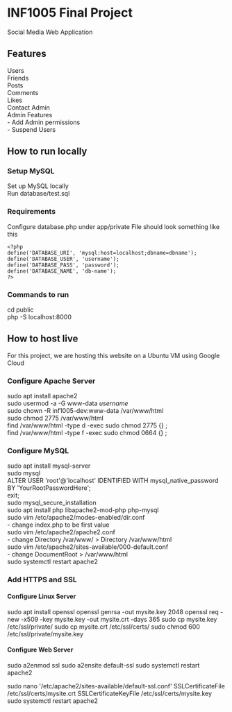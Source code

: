 # INF1005 Final Project
Social Media Web Application
  
## Features
Users  
Friends  
Posts  
Comments  
Likes  
Contact Admin  
Admin Features  
    - Add Admin permissions  
    - Suspend Users  
  
## How to run locally
### Setup MySQL
Set up MySQL locally  
Run database/test.sql  
### Requirements
Configure database.php under app/private
File should look something like this
```
<?php
define('DATABASE_URI', 'mysql:host=localhost;dbname=dbname');
define('DATABASE_USER', 'username');
define('DATABASE_PASS', 'password');
define('DATABASE_NAME', 'db-name');
?>
```
### Commands to run
cd public  
php -S localhost:8000
  
## How to host live
For this project, we are hosting this website on a Ubuntu VM using Google Cloud  
### Configure Apache Server
sudo apt install apache2  
sudo usermod -a -G www-data *username*  
sudo chown -R inf1005-dev:www-data /var/www/html  
sudo chmod 2775 /var/www/html  
find /var/www/html -type d -exec sudo chmod 2775 {} \;  
find /var/www/html -type f -exec sudo chmod 0664 {} \;  
### Configure MySQL
sudo apt install mysql-server  
sudo mysql  
ALTER USER 'root'@'localhost' IDENTIFIED WITH mysql_native_password BY 'YourRootPasswordHere';  
exit;  
sudo mysql_secure_installation  
sudo apt install php libapache2-mod-php php-mysql  
sudo vim /etc/apache2/modes-enabled/dir.conf  
    - change index.php to be first value  
sudo vim /etc/apache2/apache2.conf  
    - change Directory /var/www/ > Directory /var/www/html  
sudo vim /etc/apache2/sites-available/000-default.conf   
    - change DocumentRoot > /var/www/html  
sudo systemctl restart apache2  
### Add HTTPS and SSL
#### Configure Linux Server
sudo apt install openssl
openssl genrsa -out mysite.key 2048
openssl req -new -x509 -key mysite.key -out mysite.crt -days 365
sudo cp mysite.key /etc/ssl/private/
sudo cp mysite.crt /etc/ssl/certs/
sudo chmod 600 /etc/ssl/private/mysite.key
#### Configure Web Server
sudo a2enmod ssl
sudo a2ensite default-ssl
sudo systemctl restart apache2

sudo nano '/etc/apache2/sites-available/default-ssl.conf'
SSLCertificateFile /etc/ssl/certs/mysite.crt
SSLCertificateKeyFile /etc/ssl/certs/mysite.key
sudo systemctl restart apache2